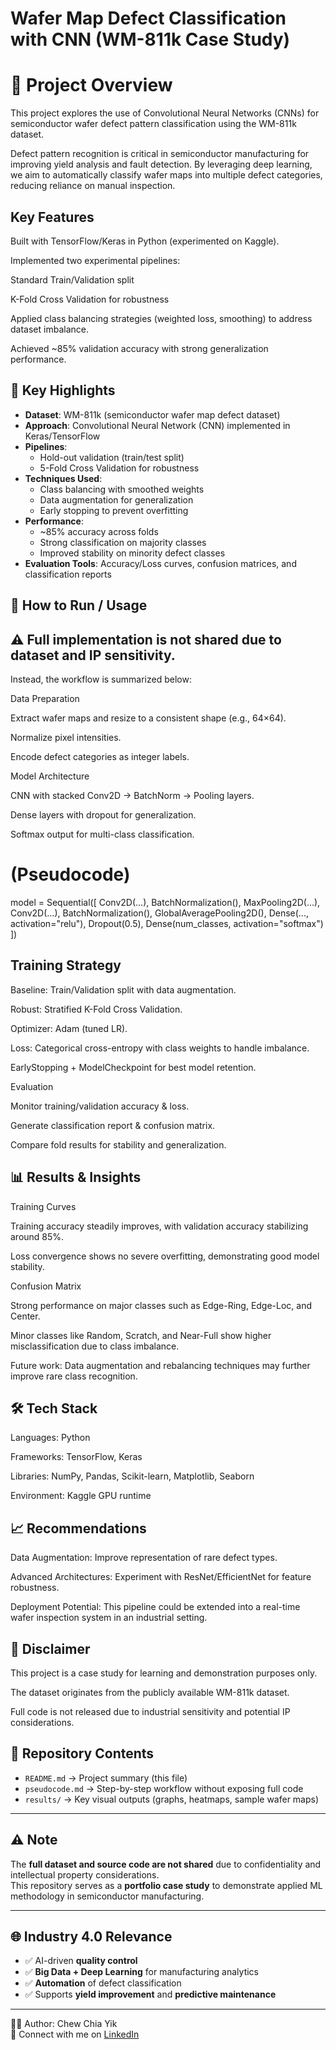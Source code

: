 #  Wafer Map Defect Classification with CNN (WM-811k Case Study)
# 📌 Project Overview

This project explores the use of Convolutional Neural Networks (CNNs) for semiconductor wafer defect pattern classification using the WM-811k dataset.

Defect pattern recognition is critical in semiconductor manufacturing for improving yield analysis and fault detection. By leveraging deep learning, we aim to automatically classify wafer maps into multiple defect categories, reducing reliance on manual inspection.

##  Key Features

Built with TensorFlow/Keras in Python (experimented on Kaggle).

Implemented two experimental pipelines:

Standard Train/Validation split

K-Fold Cross Validation for robustness

Applied class balancing strategies (weighted loss, smoothing) to address dataset imbalance.

Achieved ~85% validation accuracy with strong generalization performance.

## 🔑 Key Highlights

- **Dataset**: WM-811k (semiconductor wafer map defect dataset)  
- **Approach**: Convolutional Neural Network (CNN) implemented in Keras/TensorFlow  
- **Pipelines**:  
  - Hold-out validation (train/test split)  
  - 5-Fold Cross Validation for robustness  
- **Techniques Used**:  
  - Class balancing with smoothed weights  
  - Data augmentation for generalization  
  - Early stopping to prevent overfitting  
- **Performance**:  
  - ~85% accuracy across folds  
  - Strong classification on majority classes  
  - Improved stability on minority defect classes  
- **Evaluation Tools**: Accuracy/Loss curves, confusion matrices, and classification reports  

## 🚀 How to Run / Usage

## ⚠️ Full implementation is not shared due to dataset and IP sensitivity.
Instead, the workflow is summarized below:

Data Preparation

Extract wafer maps and resize to a consistent shape (e.g., 64×64).

Normalize pixel intensities.

Encode defect categories as integer labels.

Model Architecture

CNN with stacked Conv2D → BatchNorm → Pooling layers.

Dense layers with dropout for generalization.

Softmax output for multi-class classification.

# (Pseudocode)
model = Sequential([
    Conv2D(...), BatchNormalization(), MaxPooling2D(...),
    Conv2D(...), BatchNormalization(), GlobalAveragePooling2D(),
    Dense(..., activation="relu"), Dropout(0.5),
    Dense(num_classes, activation="softmax")
])

## Training Strategy

Baseline: Train/Validation split with data augmentation.

Robust: Stratified K-Fold Cross Validation.

Optimizer: Adam (tuned LR).

Loss: Categorical cross-entropy with class weights to handle imbalance.

EarlyStopping + ModelCheckpoint for best model retention.

Evaluation

Monitor training/validation accuracy & loss.

Generate classification report & confusion matrix.

Compare fold results for stability and generalization.

## 📊 Results & Insights
Training Curves

Training accuracy steadily improves, with validation accuracy stabilizing around 85%.

Loss convergence shows no severe overfitting, demonstrating good model stability.

Confusion Matrix

Strong performance on major classes such as Edge-Ring, Edge-Loc, and Center.

Minor classes like Random, Scratch, and Near-Full show higher misclassification due to class imbalance.

Future work: Data augmentation and rebalancing techniques may further improve rare class recognition.

## 🛠 Tech Stack

Languages: Python

Frameworks: TensorFlow, Keras

Libraries: NumPy, Pandas, Scikit-learn, Matplotlib, Seaborn

Environment: Kaggle GPU runtime

## 📈 Recommendations

Data Augmentation: Improve representation of rare defect types.

Advanced Architectures: Experiment with ResNet/EfficientNet for feature robustness.

Deployment Potential: This pipeline could be extended into a real-time wafer inspection system in an industrial setting.

## 📌 Disclaimer

This project is a case study for learning and demonstration purposes only.

The dataset originates from the publicly available WM-811k dataset.

Full code is not released due to industrial sensitivity and potential IP considerations.

## 📖 Repository Contents
- `README.md` → Project summary (this file)  
- `pseudocode.md` → Step-by-step workflow without exposing full code  
- `results/` → Key visual outputs (graphs, heatmaps, sample wafer maps)  

---

## ⚠️ Note
The **full dataset and source code are not shared** due to confidentiality and intellectual property considerations.  
This repository serves as a **portfolio case study** to demonstrate applied ML methodology in semiconductor manufacturing.

---

## 🌐 Industry 4.0 Relevance
- ✅ AI-driven **quality control**  
- ✅ **Big Data + Deep Learning** for manufacturing analytics  
- ✅ **Automation** of defect classification  
- ✅ Supports **yield improvement** and **predictive maintenance**

---

👨‍💻 Author: Chew Chia Yik  
🔗 Connect with me on [LinkedIn](https://www.linkedin.com/in/chew-chia-yik/)  
